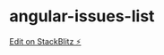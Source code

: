 # angular-issues-list

[Edit on StackBlitz ⚡️](https://stackblitz.com/edit/angular-editable-list-of-items-4aekqe)